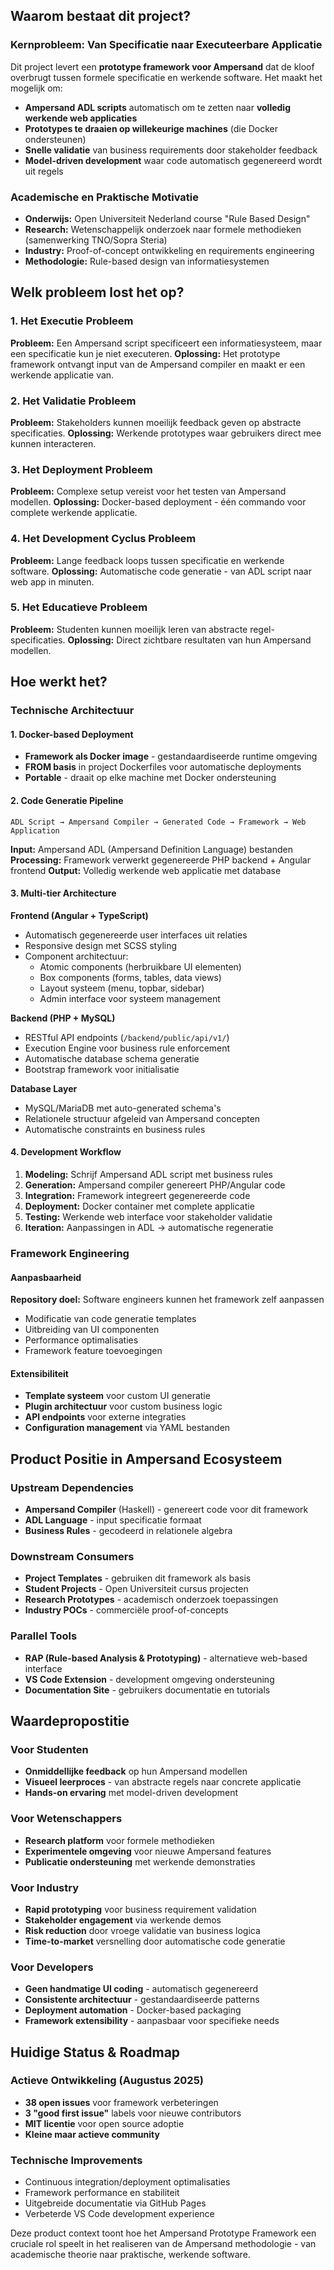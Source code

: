 ## Waarom bestaat dit project?

### Kernprobleem: Van Specificatie naar Executeerbare Applicatie
Dit project levert een **prototype framework voor Ampersand** dat de kloof overbrugt tussen formele specificatie en werkende software. Het maakt het mogelijk om:

- **Ampersand ADL scripts** automatisch om te zetten naar **volledig werkende web applicaties**
- **Prototypes te draaien op willekeurige machines** (die Docker ondersteunen)  
- **Snelle validatie** van business requirements door stakeholder feedback
- **Model-driven development** waar code automatisch gegenereerd wordt uit regels

### Academische en Praktische Motivatie
- **Onderwijs:** Open Universiteit Nederland course "Rule Based Design"
- **Research:** Wetenschappelijk onderzoek naar formele methodieken (samenwerking TNO/Sopra Steria)
- **Industry:** Proof-of-concept ontwikkeling en requirements engineering
- **Methodologie:** Rule-based design van informatiesystemen

## Welk probleem lost het op?

### 1. Het Executie Probleem
**Probleem:** Een Ampersand script specificeert een informatiesysteem, maar een specificatie kun je niet executeren.
**Oplossing:** Het prototype framework ontvangt input van de Ampersand compiler en maakt er een werkende applicatie van.

### 2. Het Validatie Probleem  
**Probleem:** Stakeholders kunnen moeilijk feedback geven op abstracte specificaties.
**Oplossing:** Werkende prototypes waar gebruikers direct mee kunnen interacteren.

### 3. Het Deployment Probleem
**Probleem:** Complexe setup vereist voor het testen van Ampersand modellen.
**Oplossing:** Docker-based deployment - één commando voor complete werkende applicatie.

### 4. Het Development Cyclus Probleem
**Probleem:** Lange feedback loops tussen specificatie en werkende software.
**Oplossing:** Automatische code generatie - van ADL script naar web app in minuten.

### 5. Het Educatieve Probleem
**Probleem:** Studenten kunnen moeilijk leren van abstracte regel-specificaties.
**Oplossing:** Direct zichtbare resultaten van hun Ampersand modellen.

## Hoe werkt het?

### Technische Architectuur

#### 1. Docker-based Deployment
- **Framework als Docker image** - gestandaardiseerde runtime omgeving
- **FROM basis** in project Dockerfiles voor automatische deployments  
- **Portable** - draait op elke machine met Docker ondersteuning

#### 2. Code Generatie Pipeline
```
ADL Script → Ampersand Compiler → Generated Code → Framework → Web Application
```

**Input:** Ampersand ADL (Ampersand Definition Language) bestanden
**Processing:** Framework verwerkt gegenereerde PHP backend + Angular frontend
**Output:** Volledig werkende web applicatie met database

#### 3. Multi-tier Architecture

**Frontend (Angular + TypeScript)**
- Automatisch gegenereerde user interfaces uit relaties
- Responsive design met SCSS styling
- Component architectuur:
  - Atomic components (herbruikbare UI elementen)
  - Box components (forms, tables, data views)
  - Layout systeem (menu, topbar, sidebar)
  - Admin interface voor systeem management

**Backend (PHP + MySQL)**
- RESTful API endpoints (`/backend/public/api/v1/`)
- Execution Engine voor business rule enforcement
- Automatische database schema generatie
- Bootstrap framework voor initialisatie

**Database Layer**
- MySQL/MariaDB met auto-generated schema's
- Relationele structuur afgeleid van Ampersand concepten
- Automatische constraints en business rules

#### 4. Development Workflow
1. **Modeling:** Schrijf Ampersand ADL script met business rules
2. **Generation:** Ampersand compiler genereert PHP/Angular code  
3. **Integration:** Framework integreert gegenereerde code
4. **Deployment:** Docker container met complete applicatie
5. **Testing:** Werkende web interface voor stakeholder validatie
6. **Iteration:** Aanpassingen in ADL → automatische regeneratie

### Framework Engineering

#### Aanpasbaarheid
**Repository doel:** Software engineers kunnen het framework zelf aanpassen
- Modificatie van code generatie templates
- Uitbreiding van UI componenten  
- Performance optimalisaties
- Framework feature toevoegingen

#### Extensibiliteit
- **Template systeem** voor custom UI generatie
- **Plugin architectuur** voor custom business logic
- **API endpoints** voor externe integraties
- **Configuration management** via YAML bestanden

## Product Positie in Ampersand Ecosysteem

### Upstream Dependencies
- **Ampersand Compiler** (Haskell) - genereert code voor dit framework
- **ADL Language** - input specificatie formaat
- **Business Rules** - gecodeerd in relationele algebra

### Downstream Consumers  
- **Project Templates** - gebruiken dit framework als basis
- **Student Projects** - Open Universiteit cursus projecten
- **Research Prototypes** - academisch onderzoek toepassingen
- **Industry POCs** - commerciële proof-of-concepts

### Parallel Tools
- **RAP (Rule-based Analysis & Prototyping)** - alternatieve web-based interface
- **VS Code Extension** - development omgeving ondersteuning
- **Documentation Site** - gebruikers documentatie en tutorials

## Waardepropostitie

### Voor Studenten
- **Onmiddellijke feedback** op hun Ampersand modellen
- **Visueel leerproces** - van abstracte regels naar concrete applicatie
- **Hands-on ervaring** met model-driven development

### Voor Wetenschappers  
- **Research platform** voor formele methodieken
- **Experimentele omgeving** voor nieuwe Ampersand features
- **Publicatie ondersteuning** met werkende demonstraties

### Voor Industry
- **Rapid prototyping** voor business requirement validation
- **Stakeholder engagement** via werkende demos
- **Risk reduction** door vroege validatie van business logica
- **Time-to-market** versnelling door automatische code generatie

### Voor Developers
- **Geen handmatige UI coding** - automatisch gegenereerd
- **Consistente architectuur** - gestandaardiseerde patterns
- **Deployment automation** - Docker-based packaging
- **Framework extensibility** - aanpasbaar voor specifieke needs

## Huidige Status & Roadmap

### Actieve Ontwikkeling (Augustus 2025)
- **38 open issues** voor framework verbeteringen
- **3 "good first issue"** labels voor nieuwe contributors
- **MIT licentie** voor open source adoptie
- **Kleine maar actieve community**

### Technische Improvements
- Continuous integration/deployment optimalisaties
- Framework performance en stabiliteit
- Uitgebreide documentatie via GitHub Pages  
- Verbeterde VS Code development experience

Deze product context toont hoe het Ampersand Prototype Framework een cruciale rol speelt in het realiseren van de Ampersand methodologie - van academische theorie naar praktische, werkende software.
